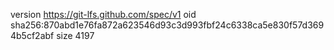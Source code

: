 version https://git-lfs.github.com/spec/v1
oid sha256:870abd1e76fa872a623546d93c3d993fbf24c6338ca5e830f57d3694b5cf2abf
size 4197

